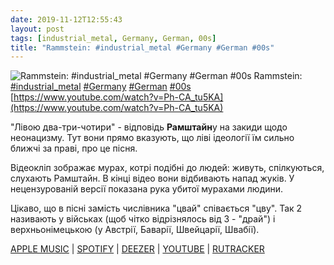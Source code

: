 ```yaml
---
date: 2019-11-12T12:55:43
layout: post
tags: [industrial_metal, Germany, German, 00s]
title: "Rammstein: #industrial_metal #Germany #German #00s"
---
```

![Rammstein: #industrial_metal #Germany #German #00s](https://i.ytimg.com/vi/Ph-CA_tu5KA/maxresdefault.jpg)
Rammstein: [#industrial_metal](/tags/#industrial_metal) [#Germany](/tags/#Germany) [#German](/tags/#German) [#00s](/tags/#00s) [https://www.youtube.com/watch?v=Ph-CA_tu5KA](https://www.youtube.com/watch?v=Ph-CA_tu5KA) 

&quot;Лівою два-три-чотири&quot; - відповідь **Рамштайн**у на закиди щодо неонацизму. Тут вони прямо вказують, що ліві ідеології їм сильно ближчі за праві, про це пісня.

Відеокліп зображає мурах, котрі подібні до людей: живуть, спілкуються, слухають Рамштайн. В кінці відео вони відбивають напад жуків. У нецензурованій версії показана рука убитої мурахами людини.

Цікаво, що в пісні замість числівника &quot;цвай&quot; співається &quot;цву&quot;. Так 2 називають у військах (щоб чітко відрізнялось від 3 - &quot;драй&quot;) і верхньонімецькою (у Австрії, Баварії, Швейцарії, Швабії).

[APPLE MUSIC](https://music.apple.com/ru/album/mutter/1440770702) | [SPOTIFY](https://open.spotify.com/album/4t5ccunfhpZkdOQhztN3WN) | [DEEZER](https://www.deezer.com/album/1318764?utm_source=deezer&amp;utm_content=album-1318764&amp;utm_term=1601611822_1573556060&amp;utm_medium=web) | [YOUTUBE](https://www.youtube.com/playlist?list=PLBzBwYhHpqLJpxLwf-RXX4FZ8NEc-bn4k) | [RUTRACKER](https://rutracker.org/forum/viewtopic.php?t=5732323)